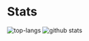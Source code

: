 <!--
**JonathanGzzBen/JonathanGzzBen** is a ✨ _special_ ✨ repository because its `README.md` (this file) appears on your GitHub profile.

Here are some ideas to get you started:

- 🔭 I’m currently working on ...
- 🌱 I’m currently learning ...
- 👯 I’m looking to collaborate on ...
- 🤔 I’m looking for help with ...
- 💬 Ask me about ...
- 📫 How to reach me: ...
- 😄 Pronouns: ...
- ⚡ Fun fact: ...
-->

# Stats

![top-langs](https://github-readme-stats.vercel.app/api/top-langs?username=JonathanGzzBen&show_icons=true&theme=radical&hide=css,html)
![github stats](https://github-readme-stats.vercel.app/api?username=JonathanGzzBen&show_icons=true&theme=radical&count_private=true)
